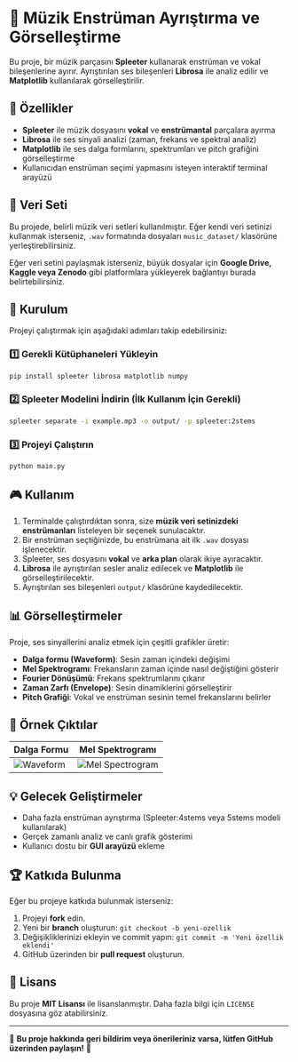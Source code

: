 # 🎵 Müzik Enstrüman Ayrıştırma ve Görselleştirme

Bu proje, bir müzik parçasını **Spleeter** kullanarak enstrüman ve vokal bileşenlerine ayırır. Ayrıştırılan ses bileşenleri **Librosa** ile analiz edilir ve **Matplotlib** kullanılarak görselleştirilir.

## 🚀 Özellikler
- **Spleeter** ile müzik dosyasını **vokal** ve **enstrümantal** parçalara ayırma
- **Librosa** ile ses sinyali analizi (zaman, frekans ve spektral analiz)
- **Matplotlib** ile ses dalga formlarını, spektrumları ve pitch grafiğini görselleştirme
- Kullanıcıdan enstrüman seçimi yapmasını isteyen interaktif terminal arayüzü

## 📂 Veri Seti
Bu projede, belirli müzik veri setleri kullanılmıştır. Eğer kendi veri setinizi kullanmak isterseniz, `.wav` formatında dosyaları `music_dataset/` klasörüne yerleştirebilirsiniz.

Eğer veri setini paylaşmak isterseniz, büyük dosyalar için **Google Drive, Kaggle veya Zenodo** gibi platformlara yükleyerek bağlantıyı burada belirtebilirsiniz.

## 🔧 Kurulum
Projeyi çalıştırmak için aşağıdaki adımları takip edebilirsiniz:

### 1️⃣ Gerekli Kütüphaneleri Yükleyin
```bash
pip install spleeter librosa matplotlib numpy
```

### 2️⃣ Spleeter Modelini İndirin (İlk Kullanım İçin Gerekli)
```bash
spleeter separate -i example.mp3 -o output/ -p spleeter:2stems
```

### 3️⃣ Projeyi Çalıştırın
```bash
python main.py
```

## 🎮 Kullanım
1. Terminalde çalıştırdıktan sonra, size **müzik veri setinizdeki enstrümanları** listeleyen bir seçenek sunulacaktır.
2. Bir enstrüman seçtiğinizde, bu enstrümana ait ilk `.wav` dosyası işlenecektir.
3. Spleeter, ses dosyasını **vokal** ve **arka plan** olarak ikiye ayıracaktır.
4. **Librosa** ile ayrıştırılan sesler analiz edilecek ve **Matplotlib** ile görselleştirilecektir.
5. Ayrıştırılan ses bileşenleri `output/` klasörüne kaydedilecektir.

## 📊 Görselleştirmeler
Proje, ses sinyallerini analiz etmek için çeşitli grafikler üretir:
- **Dalga formu (Waveform)**: Sesin zaman içindeki değişimi
- **Mel Spektrogramı**: Frekansların zaman içinde nasıl değiştiğini gösterir
- **Fourier Dönüşümü**: Frekans spektrumlarını çıkarır
- **Zaman Zarfı (Envelope)**: Sesin dinamiklerini görselleştirir
- **Pitch Grafiği**: Vokal ve enstrüman sesinin temel frekanslarını belirler

## 📌 Örnek Çıktılar
| Dalga Formu | Mel Spektrogramı |
|------------|----------------|
| ![Waveform](docs/waveform.png) | ![Mel Spectrogram](docs/mel_spectrogram.png) |

## 💡 Gelecek Geliştirmeler
- Daha fazla enstrüman ayrıştırma (Spleeter:4stems veya 5stems modeli kullanılarak)
- Gerçek zamanlı analiz ve canlı grafik gösterimi
- Kullanıcı dostu bir **GUI arayüzü** ekleme

## 🏆 Katkıda Bulunma
Eğer bu projeye katkıda bulunmak isterseniz:
1. Projeyi **fork** edin.
2. Yeni bir **branch** oluşturun: `git checkout -b yeni-ozellik`
3. Değişikliklerinizi ekleyin ve commit yapın: `git commit -m 'Yeni özellik eklendi'`
4. GitHub üzerinden bir **pull request** oluşturun.

## 📄 Lisans
Bu proje **MIT Lisansı** ile lisanslanmıştır. Daha fazla bilgi için `LICENSE` dosyasına göz atabilirsiniz.

---
🎼 **Bu proje hakkında geri bildirim veya önerileriniz varsa, lütfen GitHub üzerinden paylaşın!** 🚀

